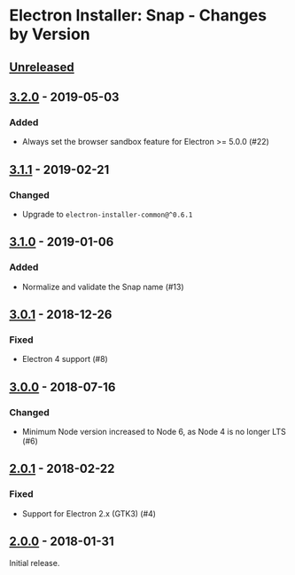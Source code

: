 # Electron Installer: Snap - Changes by Version

## [Unreleased]

[Unreleased]: https://github.com/electron-userland/electron-installer-snap/compare/v3.2.0...master

## [3.2.0] - 2019-05-03

[3.2.0]: https://github.com/electron-userland/electron-installer-snap/compare/v3.1.1...v3.2.0

### Added

* Always set the browser sandbox feature for Electron >= 5.0.0 (#22)

## [3.1.1] - 2019-02-21

[3.1.1]: https://github.com/electron-userland/electron-installer-snap/compare/v3.1.0...v3.1.1

### Changed

* Upgrade to `electron-installer-common@^0.6.1`

## [3.1.0] - 2019-01-06

[3.1.0]: https://github.com/electron-userland/electron-installer-snap/compare/v3.0.1...v3.1.0

### Added

* Normalize and validate the Snap name (#13)

## [3.0.1] - 2018-12-26

[3.0.1]: https://github.com/electron-userland/electron-installer-snap/compare/v3.0.0...v3.0.1

### Fixed

* Electron 4 support (#8)

## [3.0.0] - 2018-07-16

[3.0.0]: https://github.com/electron-userland/electron-installer-snap/compare/v2.0.1...v3.0.0

### Changed

* Minimum Node version increased to Node 6, as Node 4 is no longer LTS (#6)

## [2.0.1] - 2018-02-22

[2.0.1]: https://github.com/electron-userland/electron-installer-snap/compare/v2.0.0...v2.0.1

### Fixed

* Support for Electron 2.x (GTK3) (#4)

## [2.0.0] - 2018-01-31

[2.0.0]: https://github.com/electron-userland/electron-installer-snap/releases/tag/v2.0.0

Initial release.
